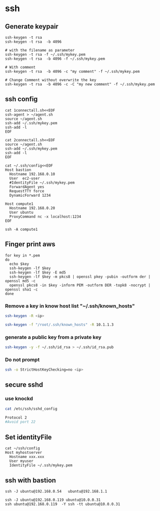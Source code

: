 # ssh

## Generate keypair
```
ssh-keygen -t rsa
ssh-keygen -t rsa  -b 4096

# with the filename as parameter
ssh-keygen -t rsa -f ~/.ssh/mykey.pem 
ssh-keygen -t rsa  -b 4096 -f ~/.ssh/mykey.pem 

# With comment
ssh-keygen -t rsa  -b 4096 -c "my comment" -f ~/.ssh/mykey.pem 

# Change Comment without overwrite the key
ssh-keygen -t rsa  -b 4096 -c -C "my new comment" -f ~/.ssh/mykey.pem 
```

## ssh config
```
cat 1connectall.sh<<EOF
ssh-agent > ~/agent.sh
source ~/agent.sh
ssh-add ~/.ssh/mykey.pem
ssh-add -l
EOF

cat 2connectall.sh<<EOF
source ~/agent.sh
ssh-add ~/.ssh/mykey.pem
ssh-add -l
EOF

cat ~/.ssh/config<<EOF
Host bastion
  Hostname 192.168.0.10
  User  ec2-user
  #IdentityFile ~/.ssh/mykey.pem
  ForwardAgent yes
  RequestTTY force
  DynamicForward 1234

Host compute1
  Hostname 192.168.0.20
  User ubuntu
  ProxyCommand nc -x localhost:1234
EOF

ssh -A compute1
```

## Finger print aws
```
for key in *.pem
do
  echo $key
  ssh-keygen -lf $key
  ssh-keygen -lf $key -E md5
  ssh-keygen -lf $key -m pkcs8 | openssl pkey -pubin -outform der | openssl md5 -c
  openssl pkcs8 -in $key -inform PEM -outform DER -topk8 -nocrypt | openssl sha1 -c
done
```

### Remove a key in know host list "~/.ssh/known_hosts"

```bash
ssh-keygen -R <ip>

ssh-keygen -f "/root/.ssh/known_hosts" -R 10.1.1.3
```
### generate a public key from a private key

```bash
ssh-keygen -y -f ~/.ssh/id_rsa > ~/.ssh/id_rsa.pub
```

### Do not prompt

```bash
ssh -o StrictHostKeyChecking=no <ip>
```

## secure sshd

### use knockd

```bash
cat /etc/ssh/sshd_config

Protocol 2
#Avoid port 22
```
## Set identityFile
```
cat ~/ssh/config
Host myhostserver
  Hostname xxx.xxx
  User myuser
  IdentityFile ~/.ssh/mykey.pem
```

## ssh with bastion
```
ssh -J ubuntu@192.168.0.54   ubuntu@192.168.1.1

ssh -J ubuntu@192.168.0.119 ubuntu@10.0.0.31
ssh ubuntu@192.168.0.119  -Y ssh -tt ubuntu@10.0.0.31
```
